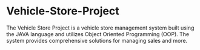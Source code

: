 # Vehicle-Store-Project
The Vehicle Store Project is a vehicle store management system built using the JAVA language and utilizes Object Oriented Programming (OOP). The system provides comprehensive solutions for managing sales and more.
